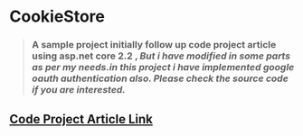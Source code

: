# CookieStore

> ### A sample project initially follow up code project article using asp.net core 2.2 ,  ***But i have modified in some parts as per my needs.in this project i have implemented google oauth authentication also. Please check the source code if you are interested.***

## [Code Project Article Link](https://www.codeproject.com/Articles/5061469/Creating-ASP-NET-Core-2-2-Application-Step-by-Step)

 
